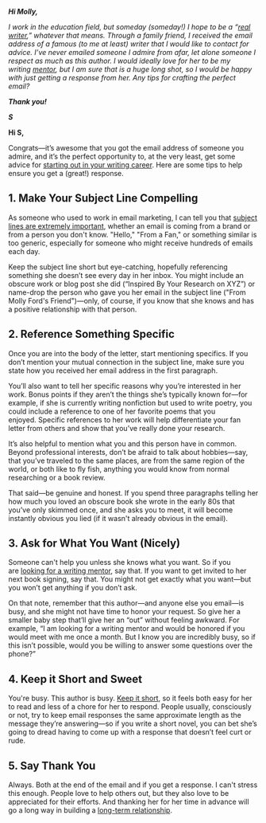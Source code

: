 **_Hi Molly,_**

_I work in the education field, but someday (someday!) I hope to be a “[real writer](https://www.themuse.com/advice/how-anyone-and-we-mean-anyone-can-become-a-freelance-writer),” whatever that means. Through a family friend, I received the email address of a famous (to me at least) writer that I would like to contact for advice. I’ve never emailed someone I admire from afar, let alone someone I respect as much as this author. I would ideally love for her to be my writing [mentor](https://www.themuse.com/advice/how-to-find-qualities-good-mentor), but I am sure that is a huge long shot, so I would be happy with just getting a response from her. Any tips for crafting the perfect email?_ 

**_Thank you!_**

**_S_**

  

**Hi S,**

Congrats—it’s awesome that you got the email address of someone you admire, and it’s the perfect opportunity to, at the very least, get some advice for [starting out in your writing career](https://www.themuse.com/job-search/how-to-break-into-journalism). Here are some tips to help ensure you get a (great!) response.

  

## 1. Make Your Subject Line Compelling

As someone who used to work in email marketing, I can tell you that [subject lines are extremely important](https://www.themuse.com/advice/here-are-the-subject-lines-thatll-get-your-networking-emails-openedevery-time), whether an email is coming from a brand or from a person you don't know. "Hello," "From a Fan," or something similar is too generic, especially for someone who might receive hundreds of emails each day.

Keep the subject line short but eye-catching, hopefully referencing something she doesn’t see every day in her inbox. You might include an obscure work or blog post she did (“Inspired By Your Research on XYZ”) or name-drop the person who gave you her email in the subject line ("From Molly Ford's Friend")—only, of course, if you know that she knows and has a positive relationship with that person.

  

## 2. Reference Something Specific

Once you are into the body of the letter, start mentioning specifics. If you don’t mention your mutual connection in the subject line, make sure you state how you received her email address in the first paragraph.

You’ll also want to tell her specific reasons why you’re interested in her work. Bonus points if they aren’t the things she’s typically known for—for example, if she is currently writing nonfiction but used to write poetry, you could include a reference to one of her favorite poems that you enjoyed. Specific references to her work will help differentiate your fan letter from others and show that you’ve really done your research.

It’s also helpful to mention what you and this person have in common. Beyond professional interests, don’t be afraid to talk about hobbies—say, that you’ve traveled to the same places, are from the same region of the world, or both like to fly fish, anything you would know from normal researching or a book review.

That said—be genuine and honest. If you spend three paragraphs telling her how much you loved an obscure book she wrote in the early 80s that you’ve only skimmed once, and she asks you to meet, it will become instantly obvious you lied (if it wasn't already obvious in the email).

  

## 3. Ask for What You Want (Nicely)

Someone can't help you unless she knows what you want. So if you are [looking for a writing mentor](https://www.themuse.com/career/the-3-career-mentors-everyone-should-have/), say that. If you want to get invited to her next book signing, say that. You might not get exactly what you want—but you won’t get anything if you don’t ask.

On that note, remember that this author—and anyone else you email—is busy, and she might not have time to honor your request. So give her a smaller baby step that’ll give her an “out” without feeling awkward. For example, “I am looking for a writing mentor and would be honored if you would meet with me once a month. But I know you are incredibly busy, so if this isn’t possible, would you be willing to answer some questions over the phone?”

  

## 4. Keep it Short and Sweet

You're busy. This author is busy. [Keep it short](https://www.themuse.com/advice/how-to-cut-all-of-your-emails-in-half-so-people-actually-read-them), so it feels both easy for her to read and less of a chore for her to respond. People usually, consciously or not, try to keep email responses the same approximate length as the message they’re answering—so if you write a short novel, you can bet she’s going to dread having to come up with a response that doesn’t feel curt or rude.

  

## 5. Say Thank You

Always. Both at the end of the email and if you get a response. I can't stress this enough. People love to help others out, but they also love to be appreciated for their efforts. And thanking her for her time in advance will go a long way in building a [long-term relationship](https://www.themuse.com/advice/how-to-catch-and-keep-a-quality-mentor).